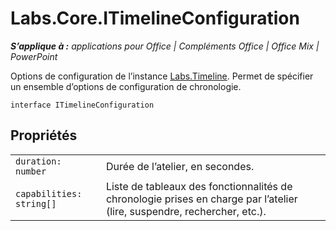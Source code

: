 
# <a name="labs.core.itimelineconfiguration"></a>Labs.Core.ITimelineConfiguration

 _**S’applique à :** applications pour Office | Compléments Office | Office Mix | PowerPoint_

Options de configuration de l’instance [Labs.Timeline](../../reference/office-mix/labs.timeline.md). Permet de spécifier un ensemble d’options de configuration de chronologie.

```
interface ITimelineConfiguration
```


## <a name="properties"></a>Propriétés


|||
|:-----|:-----|
| `duration: number`|Durée de l’atelier, en secondes.|
| `capabilities: string[]`|Liste de tableaux des fonctionnalités de chronologie prises en charge par l’atelier (lire, suspendre, rechercher, etc.).|
